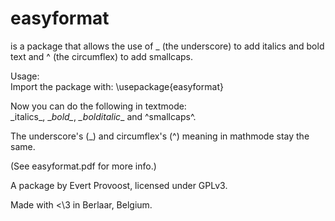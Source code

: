 easyformat
==========

is a package that allows the use of _ (the underscore)
to add italics and bold text and ^ (the circumflex) to add smallcaps.

Usage:  
Import the package with: \usepackage{easyformat}

Now you can do the following in textmode:  
\_italics_, \__bold\__, _\__bolditalic___ and ^smallcaps^.

The underscore's (_) and circumflex's (^) meaning in
mathmode stay the same.

(See easyformat.pdf for more info.)


A package by Evert Provoost, licensed under GPLv3.

Made with <\3 in Berlaar, Belgium.
